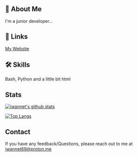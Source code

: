 


## 🚀 About Me
I'm a junior developer...



## 🔗 Links
[My Website](https://iwannet.github.io/)




## 🛠 Skills
Bash, Python and a little bit html



## Stats



[![iwannet's github stats](https://github-readme-stats.vercel.app/api?username=iwannet&count_private=true&show_icons=true&theme=radical&hide_rank=false)](https://github.com/anuraghazra/github-readme-stats)


[![Top Langs](https://github-readme-stats.vercel.app/api/top-langs/?username=iwannet)](https://github.com/anuraghazra/github-readme-stats)






## Contact

If you have any feedback/Questions, please reach out to me at iwannet69@proton.me



